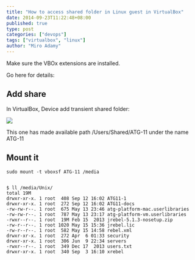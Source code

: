 ```yaml
---
title: "How to access shared folder in Linux guest in VirtualBox"
date: 2014-09-23T11:22:48+08:00
published: true
type: post
categories: ["devops"]
tags: ["virtualbox", "linux"]
author: "Miro Adamy"
---
```


Make sure the VBOx extensions are installed. 

Go here for details:

## Add share

In VirtualBox, Device add transient shared folder:

![](/images/virt-box.png)

This one has made available path /Users/Shared/ATG-11 under the name ATG-11

## Mount it

```
sudo mount -t vboxsf ATG-11 /media
 
 
$ ll /media/Unix/
total 19M
drwxr-xr-x. 1 root  408 Sep 12 16:02 ATG11-1
drwxr-xr-x. 1 root  272 Sep 12 16:02 ATG11-docs
-rw-rw-r--. 1 root  675 May 13 23:46 atg-platform-mac.userlibraries
-rw-rw-r--. 1 root  787 May 13 23:17 atg-platform-vm.userlibraries
-rwxr--r--. 1 root  19M Feb 15  2013 jrebel-5.1.3-nosetup.zip
-rw-r--r--. 1 root 1020 May 15 15:36 jrebel.lic
-rw-r--r--. 1 root  582 May 15 14:58 rebel.xml
drwxr-xr-x. 1 root  272 Apr  6 01:33 security
drwxr-xr-x. 1 root  306 Jun  9 22:34 servers
-rwxr--r--. 1 root  349 Dec 17  2013 users.txt
drwxr-xr-x. 1 root  340 Sep  3 16:10 xrebel
```